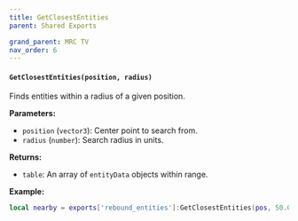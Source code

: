 ```yaml
--- 
title: GetClosestEntities 
parent: Shared Exports 

grand_parent: MRC TV 
nav_order: 6
--- 
```

#### `GetClosestEntities(position, radius)`
Finds entities within a radius of a given position.

**Parameters:**
- `position` (`vector3`): Center point to search from.
- `radius` (`number`): Search radius in units.

**Returns:**
- `table`: An array of `entityData` objects within range.

**Example:**
```lua
local nearby = exports['rebound_entities']:GetClosestEntities(pos, 50.0)
```